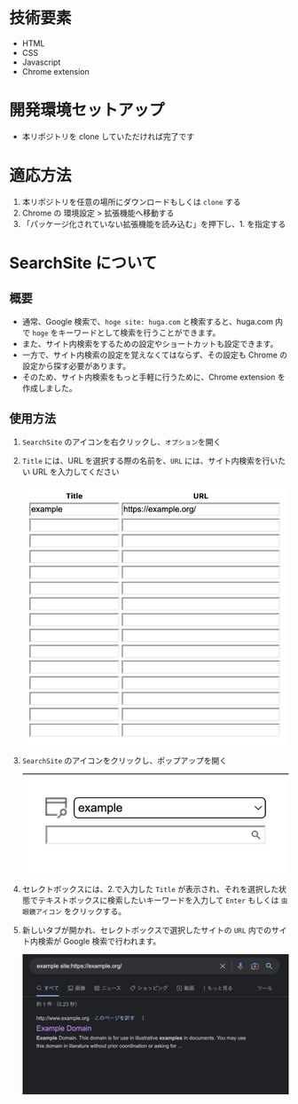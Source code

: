 # 技術要素

- HTML
- CSS
- Javascript
- Chrome extension

# 開発環境セットアップ

- 本リポジトリを clone していただければ完了です

# 適応方法

1. 本リポジトリを任意の場所にダウンロードもしくは `clone` する
2. Chrome の 環境設定 > 拡張機能へ移動する
3. 「パッケージ化されていない拡張機能を読み込む」を押下し、1. を指定する

# SearchSite について

## 概要

- 通常、Google 検索で、`hoge site: huga.com` と検索すると、huga.com 内で `hoge` をキーワードとして検索を行うことができます。
- また、サイト内検索をするための設定やショートカットも設定できます。
- 一方で、サイト内検索の設定を覚えなくてはならず、その設定も Chrome の設定から探す必要があります。
- そのため、サイト内検索をもっと手軽に行うために、Chrome extension を作成しました。

## 使用方法

1. `SearchSite` のアイコンを右クリックし、`オプション`を開く
2. `Title` には、URL を選択する際の名前を、`URL` には、サイト内検索を行いたい URL を入力してください

   ![options](/docs/images/pages/options.png)

3. `SearchSite` のアイコンをクリックし、ポップアップを開く

   ![popup](/docs/images/pages/popup.png)

4. セレクトボックスには、2.で入力した `Title` が表示され、それを選択した状態でテキストボックスに検索したいキーワードを入力して `Enter` もしくは `虫眼鏡アイコン` をクリックする。
5. 新しいタブが開かれ、セレクトボックスで選択したサイトの `URL` 内でのサイト内検索が Google 検索で行われます。

   ![result](/docs/images/result.png)
